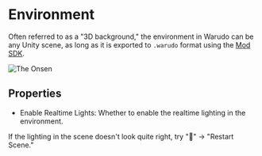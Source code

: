 # Environment

Often referred to as a "3D background," the environment in Warudo can be any Unity scene, as long as it is exported to `.warudo` format using the [Mod SDK](../modding/mod-sdk.md).

![The Onsen](https://user-images.githubusercontent.com/3406505/181154345-489cc249-a496-4971-93eb-b2e042974447.png)

## Properties

* Enable Realtime Lights: Whether to enable the realtime lighting in the environment.

<div className="hint hint-warning">
If the lighting in the scene doesn't look quite right, try "🚀" -> "Restart Scene."
</div>
